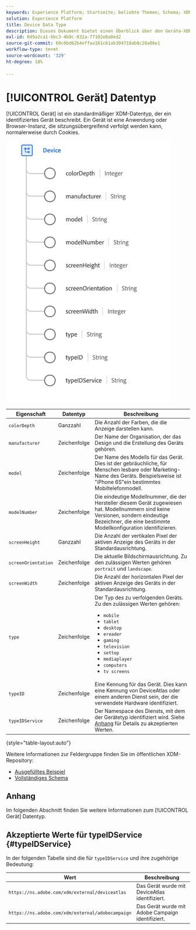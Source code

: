 ```yaml
---
keywords: Experience Platform; Startseite; beliebte Themen; Schema; XDM; Felder; Schemas; Schemas; Gerät; Datentyp; Datentyp; Datentyp;
solution: Experience Platform
title: Device Data Type
description: Dieses Dokument bietet einen Überblick über den Geräte-XDM-Datentyp.
exl-id: 049a2ca1-6bc3-4b9c-832a-77102e8a0ed2
source-git-commit: 60c0bd62b4effaa161c61ab304718ab8c20a06e1
workflow-type: tm+mt
source-wordcount: '329'
ht-degree: 18%

---
```


# [!UICONTROL Gerät] Datentyp

[!UICONTROL Gerät] ist ein standardmäßiger XDM-Datentyp, der ein identifiziertes Gerät beschreibt. Ein Gerät ist eine Anwendung oder Browser-Instanz, die sitzungsübergreifend verfolgt werden kann, normalerweise durch Cookies.

<img src="../images/data-types/device.png" width="450" /><br />

| Eigenschaft | Datentyp | Beschreibung |
| --- | --- | --- |
| `colorDepth` | Ganzzahl | Die Anzahl der Farben, die die Anzeige darstellen kann. |
| `manufacturer` | Zeichenfolge | Der Name der Organisation, der das Design und die Erstellung des Geräts gehören. |
| `model` | Zeichenfolge | Der Name des Modells für das Gerät. Dies ist der gebräuchliche, für Menschen lesbare oder Marketing-Name des Geräts. Beispielsweise ist &quot;iPhone 6S&quot;ein bestimmtes Mobiltelefonmodell. |
| `modelNumber` | Zeichenfolge | Die eindeutige Modellnummer, die der Hersteller diesem Gerät zugewiesen hat. Modellnummern sind keine Versionen, sondern eindeutige Bezeichner, die eine bestimmte Modellkonfiguration identifizieren. |
| `screenHeight` | Ganzzahl | Die Anzahl der vertikalen Pixel der aktiven Anzeige des Geräts in der Standardausrichtung. |
| `screenOrientation` | Zeichenfolge | Die aktuelle Bildschirmausrichtung. Zu den zulässigen Werten gehören `portrait` und `landscape`. |
| `screenWidth` | Zeichenfolge | Die Anzahl der horizontalen Pixel der aktiven Anzeige des Geräts in der Standardausrichtung. |
| `type` | Zeichenfolge | Der Typ des zu verfolgenden Geräts. Zu den zulässigen Werten gehören: <ul><li>`mobile`</li><li>`tablet`</li><li>`desktop`</li><li>`ereader`</li><li>`gaming`</li><li>`television`</li><li>`settop`</li><li>`mediaplayer`</li><li>`computers`</li><li>`tv screens`</li></ul> |
| `typeID` | Zeichenfolge | Eine Kennung für das Gerät. Dies kann eine Kennung von DeviceAtlas oder einem anderen Dienst sein, der die verwendete Hardware identifiziert. |
| `typeIDService` | Zeichenfolge | Der Namespace des Diensts, mit dem der Gerätetyp identifiziert wird. Siehe [Anhang](#typeIDService) für Details zu akzeptierten Werten. |

{style=&quot;table-layout:auto&quot;}

Weitere Informationen zur Feldergruppe finden Sie im öffentlichen XDM-Repository:

* [Ausgefülltes Beispiel](https://github.com/adobe/xdm/blob/master/components/datatypes/device.example.1.json)
* [Vollständiges Schema](https://github.com/adobe/xdm/blob/master/components/datatypes/device.schema.json)

## Anhang

Im folgenden Abschnitt finden Sie weitere Informationen zum [!UICONTROL Gerät] Datentyp.

## Akzeptierte Werte für typeIDService {#typeIDService}

In der folgenden Tabelle sind die für `typeIDService` und ihre zugehörige Bedeutung:

| Wert | Beschreibung |
| --- | --- |
| `https://ns.adobe.com/xdm/external/deviceatlas` | Das Gerät wurde mit DeviceAtlas identifiziert. |
| `https://ns.adobe.com/xdm/external/adobecampaign` | Das Gerät wurde mit Adobe Campaign identifiziert. |
